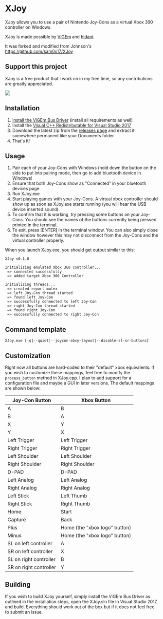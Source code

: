 # XJoy

XJoy allows you to use a pair of Nintendo Joy-Cons as a virtual Xbox 360 controller on Windows.

XJoy is made possible by [ViGEm](https://vigem.org/) and [hidapi](https://github.com/signal11/hidapi).

It was forked and modified from Johnson's https://github.com/sam0x17/XJoy

## Support this project
XJoy is a free product that I work on in my free time, so any contributions are greatly appreciated.

[![](https://www.paypalobjects.com/en_US/i/btn/btn_donateCC_LG.gif)](https://www.paypal.com/cgi-bin/webscr?cmd=_s-xclick&hosted_button_id=8DTF7NWTZX7ZJ)

## Installation

1. [Install the ViGEm Bus Driver](https://github.com/ViGEm/ViGEmBus/releases/latest) (install all requirements as well)
2. Install the [Visual C++ Redistributable for Visual Studio 2017](https://go.microsoft.com/fwlink/?LinkId=746572)
2. Download the latest zip from the [releases page](https://github.com/kljzndx/XJoy/releases) and extract it somewhere permanent like your
Documents folder
3. That's it!

## Usage

1. Pair each of your Joy-Cons with Windows (hold down the button on the side to put into
   pairing mode, then go to add bluetooth device in Windows)
2. Ensure that both Joy-Cons show as "Connected" in your bluetooth devices page
3. Run XJoy.exe
4. Start playing games with your Joy-Cons. A virtual xbox controller should
   show up as soon as XJoy.exe starts running (you will hear the USB device inserted sound).
5. To confirm that it is working, try pressing some buttons on your Joy-Cons. You should
   see the names of the buttons currently being pressed printed in the terminal.
6. To exit, press [ENTER] in the terminal window. You can also simply close the window
   however this may not disconnect from the Joy-Cons and the virtual controller properly.

When you launch XJoy.exe, you should get output similar to this:

```
XJoy v0.1.0

initializing emulated Xbox 360 controller...
 => connected successfully
 => added target Xbox 360 Controller

initializing threads...
 => created report mutex
 => left Joy-Con thread started
 => found left Joy-Con
 => successfully connected to left Joy-Con
 => right Joy-Con thread started
 => found right Joy-Con
 => successfully connected to right Joy-Con
```

## Command template

```
XJoy.exe [-q|--quiet|--joycon-abxy-layout|--disable-sl-sr-buttons]
```

## Customization

Right now all buttons are hard-coded to their "default" xbox equivalents. If you wish to
customize these mappings, feel free to modify the `process_button` method in XJoy.cpp. I
plan to add support for a configuration file and maybe a GUI in later versions. The default
mappings are shown below:


| Joy-Con Button         | Xbox Button                   |
| ---------------------- | ----------------------------- |
| A                      | B                             |
| B                      | A                             |
| X                      | Y                             |
| Y                      | X                             |
| Left Trigger           | Left Trigger                  |
| Right Trigger          | Right Trigger                 |
| Left Shoulder          | Left Shoulder                 |
| Right Shoulder         | Right Shoulder                |
| D-PAD                  | D-PAD                         |
| Left Analog            | Left Analog                   |
| Right Analog           | Right Analog                  |
| Left Stick             | Left Thumb                    |
| Right Stick            | Right Thumb                   |
| Home                   | Start                         |
| Capture                | Back                          |
| Plus                   | Home (the "xbox logo" button) |
| Minus                  | Home (the "xbox logo" button) |
| SL on left controller  | A                             |
| SR on left controller  | X                             |
| SL on right controller | B                             |
| SR on right controller | Y                             |

## Building

If you wish to build XJoy yourself, simply install the ViGEm Bus Driver as outlined in the
installation steps, open the XJoy.sln file in Visual Studio 2017, and build. Everything
should work out of the box but if it does not feel free to submit an issue.
